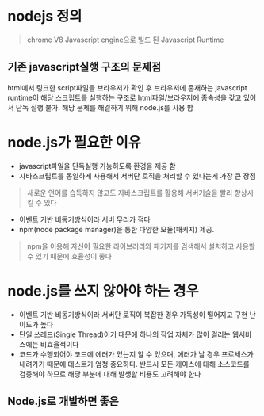 # nodejs 정의
> chrome V8 Javascript engine으로 빌드 된 Javascript Runtime  

## 기존 javascript실행 구조의 문제점
html에서 링크한 script파일을 브라우저가 확인 후 브라우저에 존재하는 javascript runtime이 해당 스크립트를 실행하는 구조로 html파일/브라우저에 종속성을 갖고 있어서 단독 실행 불가. 해당 문제를 해결하기 위해 node.js를 사용 함

# node.js가 필요한 이유
- javascript파일을 단독실행 가능하도록 환경을 제공 함
- 자바스크립트를 동일하게 사용해서 서버단 로직을 처리할 수 있다는게 가장 큰 장점
> 새로운 언어를 습득하지 않고도 자바스크립트를 활용해 서버기술을 빨리 향상시킬 수 있다  

- 이벤트 기반 비동기방식이라 서버 무리가 적다
- npm(node package manager)을 통한 다양한 모듈(패키지) 제공. 
> npm을 이용해 자신이 필요한 라이브러리와 패키지를 검색해서 설치하고 사용할 수 있기 때문에 효율성이 좋다  

# node.js를 쓰지 않아야 하는 경우
- 이벤트 기반 비동기방식이라 서버단 로직이 복잡한 경우 가독성이 떨어지고 구현 난이도가 높다
- 단일 쓰레드(Single Thread)이기 때문에 하나의 작업 자체가 많이 걸리는 웹서비스에는 비효율적이다
- 코드가 수행되어야 코드에 에러가 있는지 알 수 있으며, 에러가 날 경우 프로세스가 내려가기 때문에 테스트가 엄청 중요하다. 반드시 모든 케이스에 대해 소스코드를 검증해야 하므로 해당 부분에 대해 발생할 비용도 고려해야 한다


## Node.js로 개발하면 좋은 
